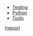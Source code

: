 - [Testing](testing.md)
- [Python](python.md)
- [Tools](tools.md)

[[repos]](https://github.com/torandu)

